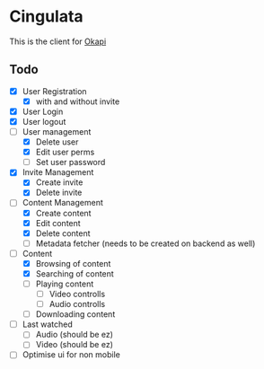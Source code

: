 # Cingulata
This is the client for [Okapi](https://github.com/ffamilyfriendly/okapi)

## Todo
- [X] User Registration
  - [X] with and without invite
- [X] User Login
- [X] User logout
- [ ] User management
  - [X] Delete user
  - [X] Edit user perms
  - [ ] Set user password
- [X] Invite Management
  - [X] Create invite
  - [X] Delete invite
- [ ] Content Management
  - [X] Create content
  - [X] Edit content
  - [X] Delete content
  - [ ] Metadata fetcher (needs to be created on backend as well)
- [ ] Content
  - [X] Browsing of content
  - [X] Searching of content
  - [ ] Playing content
    - [ ] Video controlls
    - [ ] Audio controlls
  - [ ] Downloading content
- [ ] Last watched
  - [ ] Audio (should be ez)
  - [ ] Video (should be ez)
- [ ] Optimise ui for non mobile